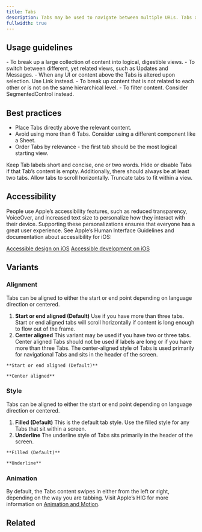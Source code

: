 ```yaml
---
title: Tabs
description: Tabs may be used to navigate between multiple URLs. Tabs are intended as page-level navigation.
fullwidth: true
---
```


<ImgContainer src="https://i.pinimg.com/originals/8b/cf/19/8bcf1919b6b5f9379a99bfbe8e304d5a.png" width={446} height={44} alt="an example of tabs"/>

## Usage guidelines

<TwoCol>
  <Group>
    <Do title="When to use" />
      - To break up a large collection of content into logical, digestible views.
      - To switch between different, yet related views, such as Updates and Messages.
  </Group>
  <Group>
  <Dont title="When not to use" />
    - When any UI or content above the Tabs is altered upon selection. Use Link instead. 
    - To break up content that is not related to each other or is not on the same hierarchical level. 
    - To filter content. Consider SegmentedControl instead.
  </Group>
</TwoCol>

## Best practices

- Place Tabs directly above the relevant content. 
- Avoid using more than 6 Tabs. Consider using a different component like a Sheet.
- Order Tabs by relevance - the first tab should be the most logical starting view.

<TwoCol>
  <Group>
    <ImgContainer src="https://i.pinimg.com/originals/f5/7f/85/f57f85ccb677cca5372f3419feb4d7f1.png" width={249} height={44} alt="example with concise tab labels"/>
    <Do title="Do" />
    Keep Tab labels short and concise, one or two words.
  </Group>
  <Group>
    <ImgContainer src="https://i.pinimg.com/originals/34/48/4f/34484faabaf959cac956ff2e85c8cc48.png" width={82} height={44} alt="example of only one tab"/>
    <Dont title="Don't" />
    Hide or disable Tabs if that Tab’s content is empty. Additionally, there should always be at least two tabs.
  </Group>
  <Group>
    <ImgContainer src="https://i.pinimg.com/originals/f5/0b/d4/f50bd4fb2fecc191cf462717c828e483.png" alt="example of tabs scrolling horizontally"/>
    <Do title="Do" />
    Allow tabs to scroll horizontally.
  </Group>
  <Group>
    <ImgContainer src="https://i.pinimg.com/originals/d1/02/d0/d102d035b37609342307de99560cd56a.png" alt="example of tabs with truncated labels"/>
    <Dont title="Don't" />
    Truncate tabs to fit within a view.
  </Group>
</TwoCol>

## Accessibility

People use Apple’s accessibility features, such as reduced transparency, VoiceOver, and increased text size to personalize how they interact with their device. Supporting these personalizations ensures that everyone has a great user experience. See Apple’s Human Interface Guidelines and documentation about accessibility for iOS:

[Accessible design on iOS](https://developer.apple.com/design/human-interface-guidelines/accessibility/overview/introduction/)
[Accessible development on iOS](https://developer.apple.com/accessibility/ios/)

## Variants

### Alignment

Tabs can be aligned to either the start or end point depending on language direction or centered.

1. **Start or end aligned (Default)**
Use if you have more than three tabs. Start or end aligned tabs will scroll horizontally if content is long enough to flow out of the frame. 
2. **Center aligned**
This variant may be used if you have two or three tabs. Center aligned Tabs should not be used if labels are long or if you have more than three Tabs. The center-aligned style of Tabs is used primarily for navigational Tabs and sits in the header of the screen.

<TwoCol>
  <Group>
    <ImgContainer src="https://i.pinimg.com/originals/cd/56/43/cd5643de79de5d00f4dff323451fb5d3.png" alt="start aligned tabs"/>
    
    **Start or end aligned (Default)**
  </Group>
  <Group>
    <ImgContainer src="https://i.pinimg.com/originals/95/07/7b/95077b097278c0d1a69e16397ab268a7.png" alt="center aligned tabs"/>
   
    **Center aligned**
  </Group>
</TwoCol>

### Style

Tabs can be aligned to either the start or end point depending on language direction or centered.

1. **Filled (Default)**
This is the default tab style. Use the filled style for any Tabs that sit within a screen.
2. **Underline**
The underline style of Tabs sits primarily in the header of the screen.

<TwoCol>
  <Group>
    <ImgContainer src="https://i.pinimg.com/originals/cd/56/43/cd5643de79de5d00f4dff323451fb5d3.png" alt="filled tabs style"/>
    
    **Filled (Default)**
  </Group>
  <Group>
    <ImgContainer src="https://i.pinimg.com/originals/95/07/7b/95077b097278c0d1a69e16397ab268a7.png" alt="underlined tabs style"/>
    
    **Underline**
  </Group>
</TwoCol>

### Animation

By default, the Tabs content swipes in either from the left or right, depending on the way you are tabbing. Visit Apple’s HIG for more information on [Animation and Motion](https://developer.apple.com/design/human-interface-guidelines/ios/visual-design/animation/).

## Related

<ThreeCol>
  <IllustrationCard
  title="SegmentedControl"
  description="SegmentedControl is used to switch between views within a small area of content, such as a Popover."
  color="teal-spabattical-450"
  image="segmented-control"
  />
</ThreeCol>
